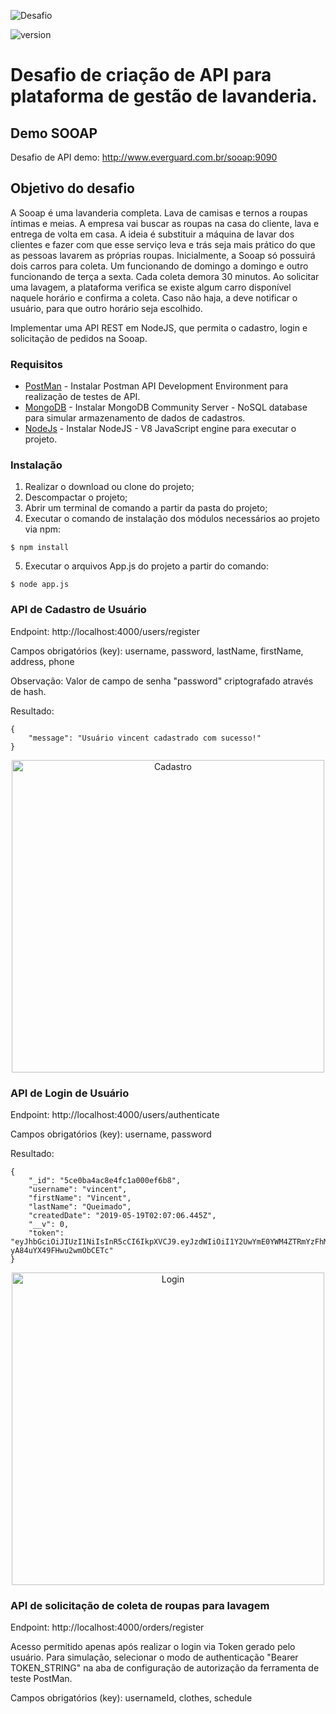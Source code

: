 ![Desafio](https://everguard.com.br/desafios/Logo_Sooap.png)

![version](https://img.shields.io/badge/version-1.0.0-blue.svg?longCache=true&style=flat-square)

# Desafio de criação de API para plataforma de gestão de lavanderia.

## Demo SOOAP

Desafio de API demo: http://www.everguard.com.br/sooap:9090


## Objetivo do desafio

A Sooap é uma lavanderia completa. Lava de camisas e ternos a roupas íntimas e meias. A empresa vai buscar as roupas na casa do cliente, lava e entrega de volta em casa. A ideia é substituir a máquina de lavar dos clientes e fazer com que esse serviço leva e trás seja mais
prático do que as pessoas lavarem as próprias roupas.
Inicialmente, a Sooap só possuirá dois carros para coleta. Um funcionando de domingo a domingo e outro funcionando de terça a sexta. Cada coleta demora 30 minutos.
Ao solicitar uma lavagem, a plataforma verifica se existe algum carro disponível naquele horário e confirma a coleta. Caso não haja, a deve notificar o usuário, para que outro horário seja escolhido.

Implementar uma API REST em NodeJS, que permita o cadastro, login e solicitação de pedidos na
Sooap.


### Requisitos
* [PostMan](https://www.getpostman.com) - Instalar Postman API Development Environment para realização de testes de API.
* [MongoDB](https://www.mongodb.com/) - Instalar MongoDB Community Server - NoSQL database para simular armazenamento de dados de cadastros.
* [NodeJs](https://nodejs.org/en/) - Instalar NodeJS - V8 JavaScript engine para executar o projeto.

### Instalação

1. Realizar o download ou clone do projeto;
2. Descompactar o projeto;
3. Abrir um terminal de comando a partir da pasta do projeto;
4. Executar o comando de instalação dos módulos necessários ao projeto via npm:
```
$ npm install
```
5. Executar o arquivos App.js do projeto a partir do comando:
```
$ node app.js
```

### API de Cadastro de Usuário

Endpoint: http://localhost:4000/users/register

Campos obrigatórios (key): username, password, lastName, firstName, address, phone

Observação: Valor de campo de senha "password" criptografado através de hash.

Resultado:
```
{
    "message": "Usuário vincent cadastrado com sucesso!"
}
```

<p align="center">
  <img src="https://everguard.com.br/desafios/API_CadastroUsuario.png" width="500" title="Cadastro" alt="Cadastro">
</p>

### API de Login de Usuário

Endpoint: http://localhost:4000/users/authenticate

Campos obrigatórios (key): username, password


Resultado:
```
{
    "_id": "5ce0ba4ac8e4fc1a000ef6b8",
    "username": "vincent",
    "firstName": "Vincent",
    "lastName": "Queimado",
    "createdDate": "2019-05-19T02:07:06.445Z",
    "__v": 0,
    "token": "eyJhbGciOiJIUzI1NiIsInR5cCI6IkpXVCJ9.eyJzdWIiOiI1Y2UwYmE0YWM4ZTRmYzFhMDAwZWY2YjgiLCJpYXQiOjE1NTgyMzE5ODl9.miAy_EhYhSXiHCYYLCaI-yA84uYX49FHwu2wmObCETc"
}
```
<p align="center">
  <img src="https://everguard.com.br/desafios/API_LoginUsuario.png" width="500" title="Login" alt="Login">
</p>

### API de solicitação de coleta de roupas para lavagem

Endpoint: http://localhost:4000/orders/register

Acesso permitido apenas após realizar o login via Token gerado pelo usuário. Para simulação, selecionar o modo de authenticação "Bearer TOKEN_STRING" na aba de configuração de autorização da ferramenta de teste PostMan.

Campos obrigatórios (key): usernameId, clothes, schedule
